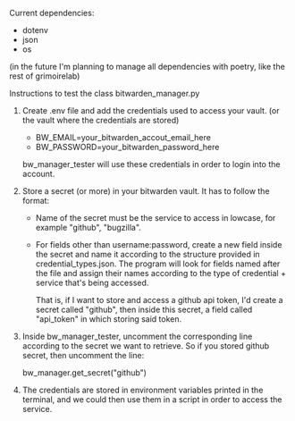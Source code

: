 Current dependencies: 

- dotenv
- json
- os

(in the future I'm planning to manage all dependencies with poetry, like the rest of grimoirelab)


Instructions to test the class bitwarden_manager.py

1. Create .env file and add the credentials used to access your vault. (or the vault where the credentials are stored)

   - BW_EMAIL=your_bitwarden_accout_email_here
   - BW_PASSWORD=your_bitwarden_password_here

    bw_manager_tester will use these credentials in order to login into the account. 

2. Store a secret (or more) in your bitwarden vault. It has to follow the format:
   
   - Name of the secret must be the service to access in lowcase, for example "github", "bugzilla".
   - For fields other than username:password, create a new field inside the secret and name it according to the structure
      provided in credential_types.json. The program will look for fields named after the file and assign their names
      according to the type of credential + service that's being accessed. 
   
      That is, if I want to store and access a github api token, I'd create a secret called "github", then inside this
      secret, a field called "api_token" in which storing said token.

3. Inside bw_manager_tester, uncomment the corresponding line according to the secret we want to retrieve. So if you
    stored github secret, then uncomment the line: 
    
    bw_manager.get_secret("github")

4. The credentials are stored in environment variables printed in the terminal, and we could then use them in a script 
    in order to access the service. 

    
